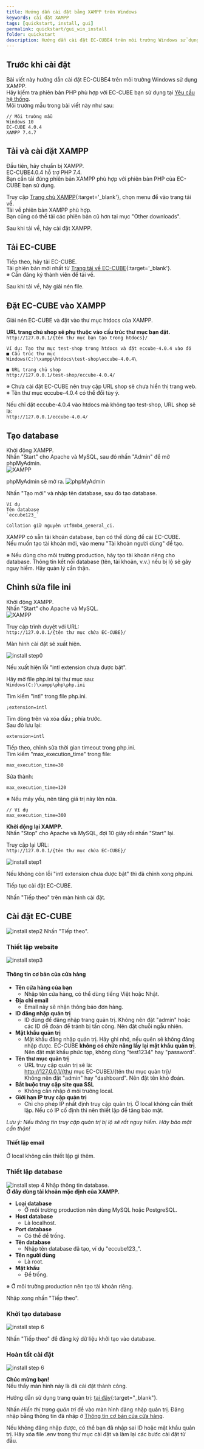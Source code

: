 ```yaml
---
title: Hướng dẫn cài đặt bằng XAMPP trên Windows
keywords: cài đặt XAMPP
tags: [quickstart, install, gui]
permalink: quickstart/gui_win_install
folder: quickstart
description: Hướng dẫn cài đặt EC-CUBE4 trên môi trường Windows sử dụng XAMPP.
---
```


## Trước khi cài đặt
Bài viết này hướng dẫn cài đặt EC-CUBE4 trên môi trường Windows sử dụng XAMPP.  
Hãy kiểm tra phiên bản PHP phù hợp với EC-CUBE bạn sử dụng tại [Yêu cầu hệ thống](/quickstart/requirement).  
Môi trường mẫu trong bài viết này như sau:  
```
// Môi trường mẫu
Windows 10
EC-CUBE 4.0.4
XAMPP 7.4.7
```

## Tải và cài đặt XAMPP
Đầu tiên, hãy chuẩn bị XAMPP.  
EC-CUBE4.0.4 hỗ trợ PHP 7.4.  
Bạn cần tải đúng phiên bản XAMPP phù hợp với phiên bản PHP của EC-CUBE bạn sử dụng.  

Truy cập [Trang chủ XAMPP](https://www.apachefriends.org/jp/index.html){:target='_blank'},
chọn menu để vào trang tải về.  
Tải về phiên bản XAMPP phù hợp.  
Bạn cũng có thể tải các phiên bản cũ hơn tại mục "Other downloads".

Sau khi tải về, hãy cài đặt XAMPP.  

## Tải EC-CUBE
Tiếp theo, hãy tải EC-CUBE.  
Tải phiên bản mới nhất từ [Trang tải về EC-CUBE](https://www.ec-cube.net/download/){:target='_blank'}.  
※ Cần đăng ký thành viên để tải về.  

Sau khi tải về, hãy giải nén file.  

## Đặt EC-CUBE vào XAMPP
Giải nén EC-CUBE và đặt vào thư mục htdocs của XAMPP.  

**URL trang chủ shop sẽ phụ thuộc vào cấu trúc thư mục bạn đặt.**  
`http://127.0.0.1/{tên thư mục bạn tạo trong htdocs}/`  

```
Ví dụ: Tạo thư mục test-shop trong htdocs và đặt eccube-4.0.4 vào đó
■ Cấu trúc thư mục
Windows(C:)\xampp\htdocs\test-shop\eccube-4.0.4\

■ URL trang chủ shop
http://127.0.0.1/test-shop/eccube-4.0.4/
```
※ Chưa cài đặt EC-CUBE nên truy cập URL shop sẽ chưa hiển thị trang web.  
※ Tên thư mục eccube-4.0.4 có thể đổi tùy ý.  

Nếu chỉ đặt eccube-4.0.4 vào htdocs mà không tạo test-shop, URL shop sẽ là:  
`http://127.0.0.1/eccube-4.0.4/`  

## Tạo database
Khởi động XAMPP.  
Nhấn "Start" cho Apache và MySQL, sau đó nhấn "Admin" để mở phpMyAdmin.  
![XAMPP](/doc4-ec-cube-vn/images/install/gui-win/xampp1.png)

phpMyAdmin sẽ mở ra.
![phpMyAdmin](/doc4-ec-cube-vn/images/install/gui-win/mysql.png)

Nhấn "Tạo mới" và nhập tên database, sau đó tạo database.  
```
Ví dụ
Tên database
`eccube123_`

Collation giữ nguyên utf8mb4_general_ci.
```

XAMPP có sẵn tài khoản database, bạn có thể dùng để cài EC-CUBE.  
Nếu muốn tạo tài khoản mới, vào menu "Tài khoản người dùng" để tạo.

※ Nếu dùng cho môi trường production, hãy tạo tài khoản riêng cho database.  Thông tin kết nối database (tên, tài khoản, v.v.) nếu bị lộ sẽ gây nguy hiểm.  Hãy quản lý cẩn thận.

## Chỉnh sửa file ini

Khởi động XAMPP.  
Nhấn "Start" cho Apache và MySQL.  
![XAMPP](/doc4-ec-cube-vn/images/install/gui-win/xampp2.png)

Truy cập trình duyệt với URL:  
`http://127.0.0.1/{tên thư mục chứa EC-CUBE}/`  

Màn hình cài đặt sẽ xuất hiện.  

![install step0](/doc4-ec-cube-vn/images/install/gui-win/step0.png)

Nếu xuất hiện lỗi "intl extension chưa được bật".  

Hãy mở file php.ini tại thư mục sau:  
`Windows(C:)\xampp\php\php.ini`  

Tìm kiếm "intl" trong file php.ini.  

```
;extension=intl
```
Tìm dòng trên và xóa dấu ; phía trước.  
Sau đó lưu lại:
```
extension=intl
```

Tiếp theo, chỉnh sửa thời gian timeout trong php.ini.  
Tìm kiếm "max_execution_time" trong file:
```
max_execution_time=30
```
Sửa thành:
```
max_execution_time=120
```
※ Nếu máy yếu, nên tăng giá trị này lên nữa.  

```
// Ví dụ
max_execution_time=300
```
**Khởi động lại XAMPP.**  
Nhấn "Stop" cho Apache và MySQL, đợi 10 giây rồi nhấn "Start" lại.  

Truy cập lại URL:  
`http://127.0.0.1/{tên thư mục chứa EC-CUBE}/`  

![install step1](/doc4-ec-cube-vn/images/install/step1.png)

Nếu không còn lỗi "intl extension chưa được bật" thì đã chỉnh xong php.ini.  

Tiếp tục cài đặt EC-CUBE.

Nhấn "Tiếp theo" trên màn hình cài đặt.

## Cài đặt EC-CUBE

![install step2](/doc4-ec-cube-vn/images/install/step2.png)
Nhấn "Tiếp theo".

### Thiết lập website

![install step3](/doc4-ec-cube-vn/images/install/step3.png)

#### Thông tin cơ bản của cửa hàng

- **Tên cửa hàng của bạn**
  - Nhập tên cửa hàng, có thể dùng tiếng Việt hoặc Nhật.
- **Địa chỉ email**
  - Email này sẽ nhận thông báo đơn hàng.
- **ID đăng nhập quản trị**
  - ID dùng để đăng nhập trang quản trị. Không nên đặt "admin" hoặc các ID dễ đoán để tránh bị tấn công. Nên đặt chuỗi ngẫu nhiên.
- **Mật khẩu quản trị**
  - Mật khẩu đăng nhập quản trị. Hãy ghi nhớ, nếu quên sẽ không đăng nhập được.  EC-CUBE **không có chức năng lấy lại mật khẩu quản trị**.  Nên đặt mật khẩu phức tạp, không dùng "test1234" hay "password".
- **Tên thư mục quản trị**  
  - URL truy cập quản trị sẽ là:  
  http://127.0.0.1/{thư mục EC-CUBE}/{tên thư mục quản trị}/  
  Không nên đặt "admin" hay "dashboard". Nên đặt tên khó đoán.
- **Bắt buộc truy cập site qua SSL**  
  - Không cần nhập ở môi trường local.
- **Giới hạn IP truy cập quản trị**
  - Chỉ cho phép IP nhất định truy cập quản trị. Ở local không cần thiết lập. Nếu có IP cố định thì nên thiết lập để tăng bảo mật.

*Lưu ý: Nếu thông tin truy cập quản trị bị lộ sẽ rất nguy hiểm. Hãy bảo mật cẩn thận!*

#### Thiết lập email
Ở local không cần thiết lập gì thêm.

### Thiết lập database
![install step 4](/doc4-ec-cube-vn/images/install/gui-win/step5.png)
Nhập thông tin database.  
**Ở đây dùng tài khoản mặc định của XAMPP.**

- **Loại database**
  - Ở môi trường production nên dùng MySQL hoặc PostgreSQL.
- **Host database**
  - Là localhost.
- **Port database**
  - Có thể để trống.
- **Tên database**
  - Nhập tên database đã tạo, ví dụ "eccube123_".
- **Tên người dùng**
  - Là root.
- **Mật khẩu**
  - Để trống.

※ Ở môi trường production nên tạo tài khoản riêng.

Nhập xong nhấn "Tiếp theo".  

### Khởi tạo database
![install step 6](/doc4-ec-cube-vn/images/install/step6.png)

Nhấn "Tiếp theo" để đăng ký dữ liệu khởi tạo vào database.

### Hoàn tất cài đặt
![install step 6](/doc4-ec-cube-vn/images/install/step7.png)

**Chúc mừng bạn!**  
Nếu thấy màn hình này là đã cài đặt thành công.  

Hướng dẫn sử dụng trang quản trị: [tại đây](https://www.ec-cube.net/manual/ec-cube4/){:target="_blank"}.

Nhấn *Hiển thị trang quản trị* để vào màn hình đăng nhập quản trị. Đăng nhập bằng thông tin đã nhập ở [Thông tin cơ bản của cửa hàng](#thông-tin-cơ-bản-của-cửa-hàng).

Nếu không đăng nhập được, có thể bạn đã nhập sai ID hoặc mật khẩu quản trị. Hãy xóa file .env trong thư mục cài đặt và làm lại các bước cài đặt từ đầu.
